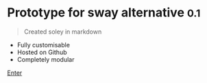 <!-- _coverpage.md -->

# Prototype for sway alternative  <small>0.1</small>

> Created soley in markdown

- Fully customisable
- Hosted on Github
- Completely modular

<!-- [Enter](https://wong-hl.github.io/urop_prototype) -->
[Enter](welcome.md)
